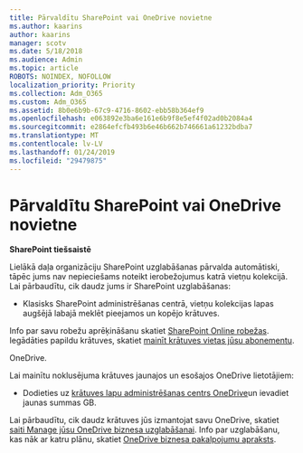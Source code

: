 ```yaml
---
title: Pārvaldītu SharePoint vai OneDrive novietne
ms.author: kaarins
author: kaarins
manager: scotv
ms.date: 5/18/2018
ms.audience: Admin
ms.topic: article
ROBOTS: NOINDEX, NOFOLLOW
localization_priority: Priority
ms.collection: Adm_O365
ms.custom: Adm_O365
ms.assetid: 8b0e6b9b-67c9-4716-8602-ebb58b364ef9
ms.openlocfilehash: e063892e3ba6e161e6b9f8e5ef4f02ad0b2084a4
ms.sourcegitcommit: e2864efcfb493b6e46b662b746661a61232bdba7
ms.translationtype: MT
ms.contentlocale: lv-LV
ms.lasthandoff: 01/24/2019
ms.locfileid: "29479875"
---
```

# <a name="manage-your-sharepoint-or-onedrive-storage"></a>Pārvaldītu SharePoint vai OneDrive novietne

 **SharePoint tiešsaistē**
  
Lielākā daļa organizāciju SharePoint uzglabāšanas pārvalda automātiski, tāpēc jums nav nepieciešams noteikt ierobežojumus katrā vietņu kolekcijā. Lai pārbaudītu, cik daudz jums ir SharePoint uzglabāšanas:
  
- Klasisks SharePoint administrēšanas centrā, vietņu kolekcijas lapas augšējā labajā meklēt pieejamos un kopējo krātuves.
    
Info par savu robežu aprēķināšanu skatiet [SharePoint Online robežas](https://go.microsoft.com/fwlink/p/?LinkID=856113). Iegādāties papildu krātuves, skatiet [mainīt krātuves vietas jūsu abonementu](https://go.microsoft.com/fwlink/?linkid=866428).
  
 OneDrive.
  
Lai mainītu noklusējuma krātuves jaunajos un esošajos OneDrive lietotājiem:
  
- Dodieties uz [krātuves lapu administrēšanas centrs OneDrive](https://admin.onedrive.com/?v=StorageSettings)un ievadiet jaunas summas GB.
    
Lai pārbaudītu, cik daudz krātuves jūs izmantojat savu OneDrive, skatiet [saiti Manage jūsu OneDrive biznesa uzglabāšanai](https://go.microsoft.com/fwlink/?linkid=866429). Info par uzglabāšanu, kas nāk ar katru plānu, skatiet [OneDrive biznesa pakalpojumu apraksts](https://go.microsoft.com/fwlink/p/?LinkID=826071).
  


